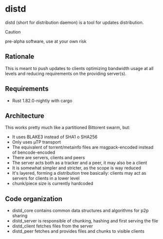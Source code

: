 # distd

distd (short for distribution daemon) is a tool for updates distribution.

> [!CAUTION]
> pre-alpha software, use at your own risk

## Rationale
This is meant to push updates to clients optimizing bandwidth usage at all levels and reducing
requirements on the providing server(s).

## Requirements
- Rust 1.82.0-nightly with cargo

## Architecture
This works pretty much like a partitioned Bittorent swarm, but:
- It uses BLAKE3 instead of SHA1 o SHA256
- Only uses µTP transport
- The equivalent of torrent/metainfo files are msgpack-encoded instead of bencode-encoded
- There are servers, clients and peers
- The server acts both as a tracker and a peer, it may also be a client
- It is somewhat simpler and stricter, as the scope is way reduced
- It's layered, forming a distribution tree basically: clients may act as servers for clients in a lower level
- chunk/piece size is currently hardcoded

## Code organization
- distd_core contains common data structures and algorithms for p2p sharing
- distd_server is responsible of chunking, hashing and first serving the file
- distd_client fetches files from the server
- distd_peer fetches and provides files and chunks to visible clients

